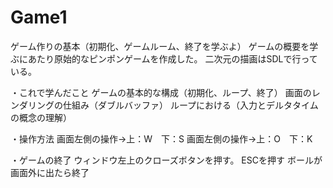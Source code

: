 # Game1
ゲーム作りの基本（初期化、ゲームルーム、終了を学ぶよ）
ゲームの概要を学ぶにあたり原始的なピンポンゲームを作成した。
二次元の描画はSDLで行っている。

・これで学んだこと
ゲームの基本的な構成（初期化、ループ、終了）
画面のレンダリングの仕組み（ダブルバッファ）
ループにおける（入力とデルタタイムの概念の理解）

・操作方法
画面左側の操作→上：W　下：S
画面左側の操作→上：O　下：K

・ゲームの終了
ウィンドウ左上のクローズボタンを押す。
ESCを押す
ボールが画面外に出たら終了
